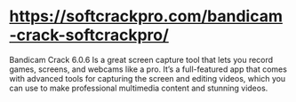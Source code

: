 # https://softcrackpro.com/bandicam-crack-softcrackpro/
Bandicam Crack 6.0.6  Is a great screen capture tool that lets you record games, screens, and webcams like a pro. It’s a full-featured app that comes with advanced tools for capturing the screen and editing videos, which you can use to make professional multimedia content and stunning videos.
